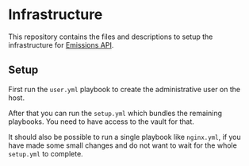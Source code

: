 # Infrastructure

This repository contains the files and descriptions to setup the infrastructure for [Emissions API](https://emissions-api.org/).

## Setup

First run the `user.yml` playbook to create the administrative user on the host.

After that you can run the `setup.yml` which bundles the remaining playbooks.
You need to have access to the vault for that.

It should also be possible to run a single playbook like `nginx.yml`,
if you have made some small changes and do not want to wait for the whole `setup.yml` to complete.
